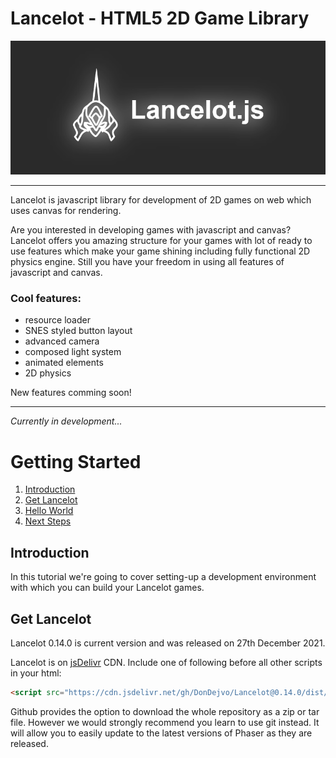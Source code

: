 # Lancelot - HTML5 2D Game Library

![Logo](https://raw.githubusercontent.com/DonDejvo/Lancelot/main/misc/resources/png/logo_banner.png)

---

Lancelot is javascript library for development of 2D games on web which uses canvas for rendering.

Are you interested in developing games with javascript and canvas? Lancelot offers you amazing structure for your games with lot of ready to use features which make your game shining including fully functional 2D physics engine. Still you have your freedom in using all features of javascript and canvas.

### Cool features:
- resource loader
- SNES styled button layout
- advanced camera
- composed light system
- animated elements
- 2D physics

New features comming soon!

---

*Currently in development...*

# Getting Started

1. [Introduction](#introduction)
2. [Get Lancelot](#get-lancelot)
3. [Hello World](#hello-world)
4. [Next Steps](#next-steps)

## Introduction

In this tutorial we're going to cover setting-up a development environment with which you can build your Lancelot games. 

## Get Lancelot

Lancelot 0.14.0 is current version and was released on 27th December 2021.

Lancelot is on [jsDelivr](https://www.jsdelivr.com/package/gh/dondejvo/lancelot) CDN. Include one of following before all other scripts in your html:

``` html
<script src="https://cdn.jsdelivr.net/gh/DonDejvo/Lancelot@0.14.0/dist/lancelot-cdn-nomodule.js"></script>
```

Github provides the option to download the whole repository as a zip or tar file. However we would strongly recommend you learn to use git instead. It will allow you to easily update to the latest versions of Phaser as they are released.
